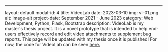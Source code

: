 ---
layout: default
modal-id: 4
title: VideoLab
date: 2023-03-10
img: vl-01.png
alt: image-alt
project-date: September 2021 - June 2023
category: Web Development, Python, Flask, Bootstrap
description: VideoLab is my master's thesis project. It is a novel prototype that is intended to help end-users effectively record and edit video attachments to supplement bug reports. This page will be updated with my thesis once it is published! For now, the code for VideoLab can be seen <a href="https://github.com/nete-madi/bug-swatter">here.</a>